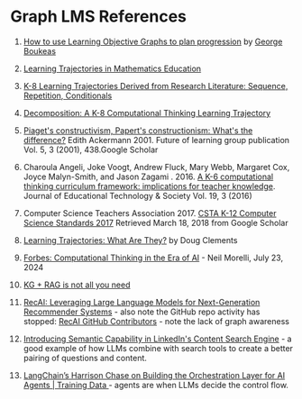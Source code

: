 # Graph LMS References

1. [How to use Learning Objective Graphs to plan progression](https://teachcomputing.org/blog/how-to-use-learning-objectives-graphs-to-plan-progression) by [George Boukeas](https://www.linkedin.com/in/boukeas/)

2. [Learning Trajectories in Mathematics Education
](https://www.semanticscholar.org/paper/Learning-Trajectories-in-Mathematics-Education-Clements-Sarama/3af9b5add7f267fc0edc1b586a15820dacc1d133?p2df)

3. [K-8 Learning Trajectories Derived from Research Literature: Sequence, Repetition, Conditionals](https://dl.acm.org/doi/10.1145/3105726.3106166)

4. [Decomposition: A K-8 Computational Thinking Learning Trajectory](https://dl.acm.org/doi/10.1145/3230977.3230979)

5. [Piaget's constructivism, Papert's constructionism: What's the difference?](https://learning.media.mit.edu/content/publications/EA.Piaget%20_%20Papert.pdf) Edith Ackermann 2001. Future of learning group publication Vol. 5, 3 (2001), 438.Google Scholar

6. Charoula Angeli, Joke Voogt, Andrew Fluck, Mary Webb, Margaret Cox, Joyce Malyn-Smith, and Jason Zagami . 2016. [A K-6 computational thinking curriculum framework: implications for teacher knowledge](https://www.jstor.org/stable/jeductechsoci.19.3.47). Journal of Educational Technology & Society Vol. 19, 3 (2016)

7. Computer Science Teachers Association 2017. [CSTA K-12 Computer Science Standards 2017](https://www.csteachers.org/page/standards) Retrieved March 18, 2018 from Google Scholar

8. [Learning Trajectories: What Are They?](https://www.youtube.com/watch?v=0KiBDbNvQF0) by Doug Clements

9. [Forbes: Computational Thinking in the Era of AI](https://www.forbes.com/sites/forbeshumanresourcescouncil/2024/07/23/computational-thinking-is-a-key-problem-solving-skill-in-the-ai-era/) - Neil Morelli, July 23, 2024

10. [KG + RAG is not all you need](https://blog.selman.org/2024/06/04/knowledge-graphs-rag-is-not-all-you-need/)

11. [RecAI: Leveraging Large Language Models for Next-Generation Recommender Systems](https://arxiv.org/abs/2403.06465v1) - also note the GitHub repo activity has stopped: [RecAI GitHub Contributors](https://github.com/microsoft/RecAI/graphs/contributors) - note the lack of graph awareness

12. [Introducing Semantic Capability in LinkedIn's Content Search Engine](https://www.linkedin.com/blog/engineering/search/introducing-semantic-capability-in-linkedins-content-search-engine) - a good example of how LLMs combine with search tools to create a better pairing of questions and content.

13. [LangChain’s Harrison Chase on Building the Orchestration Layer for AI Agents | Training Data
](https://www.youtube.com/watch?v=6XZLoW0-mPY) - agents are when LLMs decide the control flow.
